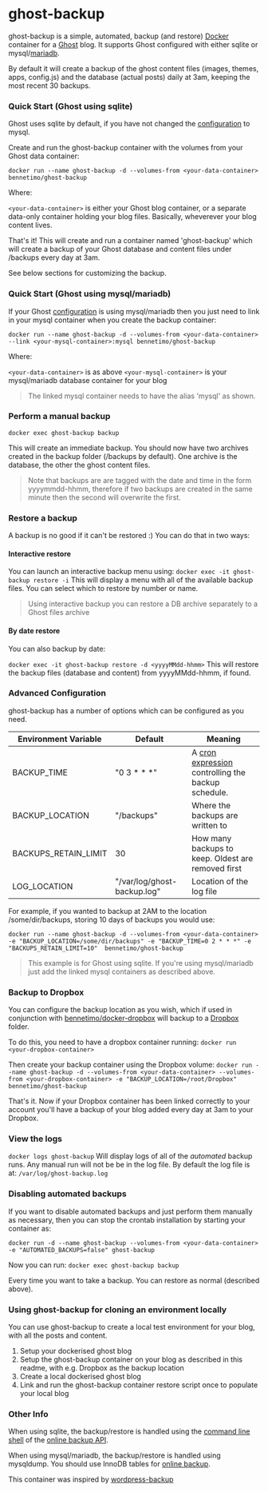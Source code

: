 # ghost-backup

ghost-backup is a simple, automated, backup (and restore) [Docker] container for a [Ghost] blog. It supports Ghost configured with either sqlite or mysql/[mariadb]. 

By default it will create a backup of the ghost content files (images, themes, apps, config.js) and the database (actual posts) daily at 3am, keeping the most recent 30 backups.

### Quick Start (Ghost using sqlite)
Ghost uses sqlite by default, if you have not changed the [configuration] to mysql.

Create and run the ghost-backup container with the volumes from your Ghost data container:

`docker run --name ghost-backup -d --volumes-from <your-data-container>  bennetimo/ghost-backup`

Where:

`<your-data-container>` is either your Ghost blog container, or a separate data-only container holding your blog files. Basically, wheverever your blog content lives.

That's it! This will create and run a container named 'ghost-backup' which will create a backup of your Ghost database and content files under /backups every day at 3am.

See below sections for customizing the backup.

### Quick Start (Ghost using mysql/mariadb)

If your Ghost [configuration] is using mysql/mariadb then you just need to link in your mysql container when you create the backup container:

`docker run --name ghost-backup -d --volumes-from <your-data-container> --link <your-mysql-container>:mysql bennetimo/ghost-backup`

Where:

`<your-data-container>` is as above
`<your-mysql-container>` is your mysql/mariadb database container for your blog

> The linked mysql container needs to have the alias 'mysql' as shown.

### Perform a manual backup
`docker exec ghost-backup backup`

This will create an immediate backup. You should now have two archives created in the backup folder (/backups by default). One archive is the database, the other the ghost content files.

>Note that backups are are tagged with the date and time in the form yyyymmdd-hhmm, therefore if two backups are created in the same minute then the second will overwrite the first.

### Restore a backup
A backup is no good if it can't be restored :) You can do that in two ways:

#### Interactive restore
You can launch an interactive backup menu using:
`docker exec -it ghost-backup restore -i`
This will display a menu with all of the available backup files. You can select which to restore by number or name. 

> Using interactive backup you can restore a DB archive separately to a Ghost files archive

#### By date restore
You can also backup by date:

`docker exec -it ghost-backup restore -d <yyyyMMdd-hhmm>`
This will restore the backup files (database and content) from yyyyMMdd-hhmm, if found. 

### Advanced Configuration
ghost-backup has a number of options which can be configured as you need. 

| Environment Variable  | Default       | Meaning           |
| --------------------- | ------------- | ----------------- | 
| BACKUP_TIME           | "0 3 * * *"   | A [cron expression] controlling the backup schedule.|
| BACKUP_LOCATION       | "/backups"    | Where the backups are written to|
| BACKUPS_RETAIN_LIMIT  | 30            | How many backups to keep. Oldest are removed first|
| LOG_LOCATION          | "/var/log/ghost-backup.log" | Location of the log file |

For example, if you wanted to backup at 2AM to the location /some/dir/backups, storing 10 days of backups you would use:

`docker run --name ghost-backup -d --volumes-from <your-data-container> -e "BACKUP_LOCATION=/some/dir/backups" -e "BACKUP_TIME=0 2 * * *" -e "BACKUPS_RETAIN_LIMIT=10"  bennetimo/ghost-backup`

> This example is for Ghost using sqlite. If you're using mysql/mariadb just add the linked mysql containers as described above.

### Backup to Dropbox
You can configure the backup location as you wish, which if used in conjunction with [bennetimo/docker-dropbox] will backup to a [Dropbox] folder.

To do this, you need to have a dropbox container running:
`docker run <your-dropbox-container>`

Then create your backup container using the Dropbox volume:
`docker run --name ghost-backup -d --volumes-from <your-data-container> --volumes-from <your-dropbox-container> -e "BACKUP_LOCATION=/root/Dropbox" bennetimo/ghost-backup`

That's it. Now if your Dropbox container has been linked correctly to your account you'll have a backup of your blog added every day at 3am to your Dropbox. 

### View the logs
`docker logs ghost-backup`
Will display logs of all of the *automated* backup runs. Any manual run will not be be in the log file. By default the log file is at: `/var/log/ghost-backup.log`

### Disabling automated backups
If you want to disable automated backups and just perform them manually as necessary, then you can stop the crontab installation by starting your container as:

`docker run -d --name ghost-backup --volumes-from <your-data-container> -e "AUTOMATED_BACKUPS=false" ghost-backup`

Now you can run:
`docker exec ghost-backup backup`

Every time you want to take a backup. You can restore as normal (described above).

### Using ghost-backup for cloning an environment locally
You can use ghost-backup to create a local test environment for your blog, with all the posts and content. 
1. Setup your dockerised ghost blog
2. Setup the ghost-backup container on your blog as described in this readme, with e.g. Dropbox as the backup location
3. Create a local dockerised ghost blog
4. Link and run the ghost-backup container restore script once to populate your local blog

### Other Info
When using sqlite, the backup/restore is handled using the [command line shell] of the [online backup API].

When using mysql/mariadb, the backup/restore is handled using mysqldump. You should use InnoDB tables for [online backup].

This container was inspired by [wordpress-backup]

 [Docker]: https://www.docker.com/
 [Ghost]: https://ghost.org/
 [cron expression]: https://en.wikipedia.org/wiki/Cron#Format
 [Dropbox]: https://www.dropbox.com/
 [bennetimo/docker-dropbox]: https://hub.docker.com/r/bennetimo/docker-dropbox/
 [configuration]: http://support.ghost.org/config/#database
 [mariadb]: https://hub.docker.com/_/mariadb/
 [command line shell]: https://www.sqlite.org/cli.html
 [online backup API]: https://www.sqlite.org/backup.html
 [online backup]: https://dev.mysql.com/doc/refman/5.5/en/mysqldump.html
 [wordpress-backup]: https://hub.docker.com/r/aveltens/wordpress-backup/